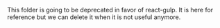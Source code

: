 This folder is going to be deprecated in favor of react-gulp. It is here for reference but we can delete it when it is not useful anymore.

